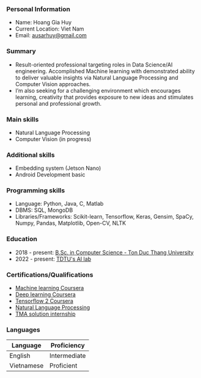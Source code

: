 ### Personal Information
- Name: Hoang Gia Huy
- Current Location: Viet Nam
- Email: ausarhuy@gmail.com
### Summary
- Result-oriented professional targeting roles in Data Science/AI engineering. Accomplished Machine learning with demonstrated ability to deliver valuable insights via Natural Language Processing and Computer Vision approaches.
- I’m also seeking for a challenging environment which encourages learning, creativity that provides exposure to new ideas and stimulates personal and professional growth.
### Main skills
- Natural Language Processing
- Computer Vision (in progress)
### Additional skills
- Embedding system (Jetson Nano)
- Android Development basic
### Programming skills
- Language: Python, Java, C, Matlab
- DBMS: SQL, MongoDB
- Libraries/Frameworks: Scikit-learn, Tensorflow, Keras, Gensim, SpaCy, Numpy, Pandas, Matplotlib, Open-CV, NLTK
### Education
- 2018 - present: [B.Sc. in Computer Science - Ton Duc Thang University](https://www.linkedin.com/school/ton-duc-thang-university/?originalSubdomain=vn)
- 2022 - present: [TDTU's AI lab](https://sites.google.com/view/ailab-tdtu)
### Certifications/Qualifications
- [Machine learning Coursera](https://coursera.org/share/7d1a910c51a1218e6a9d3d516a9f6554)
- [Deep learning Coursera](https://coursera.org/share/697dad03c3b610146a57800048f7fc99)
- [Tensorflow 2 Coursera](https://coursera.org/share/d0a059ef2f9604cd33c9bffe4ef2bf6f)
- [Natural Language Processing](https://coursera.org/share/7e1eb25ab5a56b87c3eb2e03a75f512a)
- [TMA solution internship](https://drive.google.com/file/d/1zEIiZgmsiKuCugvIY1UujxmAolX1bG46/view?usp=sharing)
### Languages
| Language   | Proficiency  |
|------------|--------------|
| English    | Intermediate |
| Vietnamese | Proficient   |

